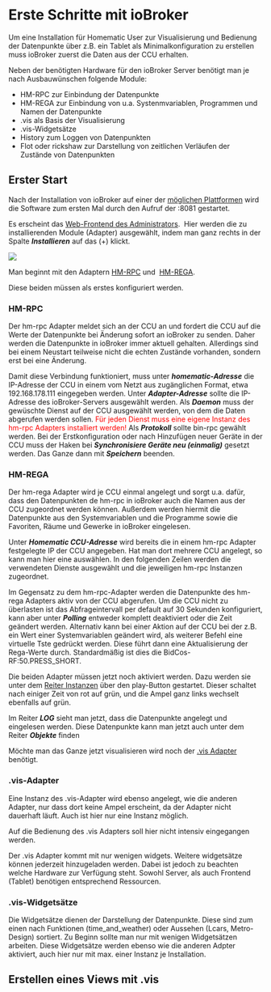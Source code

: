 # Erste Schritte mit ioBroker

Um eine Installation für Homematic User zur Visualisierung und Bedienung der Datenpunkte über z.B. ein Tablet als Minimalkonfiguration zu erstellen muss ioBroker zuerst die Daten aus der CCU erhalten.

Neben der benötigten Hardware für den ioBroker Server benötigt man je nach Ausbauwünschen folgende Module:

*   HM-RPC zur Einbindung der Datenpunkte
*   HM-REGA zur Einbindung von u.a. Systenmvariablen, Programmen und Namen der Datenpunkte
*   .vis als Basis der Visualisierung
*   .vis-Widgetsätze
*   History zum Loggen von Datenpunkten
*   Flot oder rickshaw zur Darstellung von zeitlichen Verläufen der Zustände von Datenpunkten



## Erster Start

Nach der Installation von ioBroker auf einer der [möglichen Plattformen](http://www.iobroker.net/?page_id=3334&lang=de) wird die Software zum ersten Mal durch den Aufruf der <IPdesServers>:8081 gestartet.

Es erscheint das [Web-Frontend des Administrators](http://www.iobroker.net/?page_id=2240&lang=de).  Hier werden die zu installierenden Module (Adapter) ausgewählt, indem man ganz rechts in der Spalte _**Installieren**_ auf das (+) klickt.


![](img/konfiguration-der-adapter-ueber-die-webui_Admin-Übersicht-1.jpg)


Man beginnt mit den Adaptern [HM-RPC](http://www.iobroker.net/?page_id=2829&lang=de) und  [HM-REGA](http://www.iobroker.net/?page_id=2825&lang=de).

Diese beiden müssen als erstes konfiguriert werden.

### HM-RPC

Der hm-rpc Adapter meldet sich an der CCU an und fordert die CCU auf die Werte der Datenpunkte bei Änderung sofort an ioBroker zu senden. Daher werden die Datenpunkte in ioBroker immer aktuell gehalten. Allerdings sind bei einem Neustart teilweise nicht die echten Zustände vorhanden, sondern erst bei eine Änderung.

Damit diese Verbindung funktioniert, muss unter **_homematic-Adresse_** die IP-Adresse der CCU in einem vom Netzt aus zugänglichen Format, etwa 192.168.178.111 eingegeben werden. Unter **_Adapter-Adresse_** sollte die IP-Adresse des ioBroker-Servers ausgewählt werden. Als _**Daemon**_ muss der gewüschte Dienst auf der CCU ausgewählt werden, von dem die Daten abgerufen werden sollen. <span style="color: #ff0000;">Für jeden Dienst muss eine eigene Instanz des hm-rpc Adapters installiert werden!</span> Als **_Protokoll_** sollte bin-rpc gewählt werden. Bei der Erstkonfiguration oder nach Hinzufügen neuer Geräte in der CCU muss der Haken bei _**Synchronisiere Geräte neu (einmalig)**_ gesetzt werden. Das Ganze dann mit _**Speichern**_ beenden.

### HM-REGA

Der hm-rega Adapter wird je CCU einmal angelegt und sorgt u.a. dafür, dass den Datenpunkten de hm-rpc in ioBroker auch die Namen aus der CCU zugeordnet werden können. Außerdem werden hiermit die Datenpunkte aus den Systemvariablen und die Programme sowie die Favoriten, Räume und Gewerke in ioBroker eingelesen.

Unter _**Homematic CCU-Adresse**_ wird bereits die in einem hm-rpc Adapter festgelegte IP der CCU angegeben. Hat man dort mehrere CCU angelegt, so kann man hier eine auswählen. In den folgenden Zeilen werden die verwendeten Dienste ausgewählt und die jeweiligen hm-rpc Instanzen zugeordnet.

Im Gegensatz zu dem hm-rpc-Adapter werden die Datenpunkte des hm-rega Adapters aktiv von der CCU abgerufen. Um die CCU nicht zu überlasten ist das Abfrageintervall per default auf 30 Sekunden konfiguriert, kann aber unter _**Polling**_ entweder komplett deaktiviert oder die Zeit geändert werden. Alternativ kann bei einer Aktion auf der CCU bei der z.B. ein Wert einer Systemvariablen geändert wird, als weiterer Befehl eine virtuelle Tste gedrückt werden. Diese führt dann eine Aktualisierung der Rega-Werte durch. Standardmäßig ist dies die BidCos-RF:50.PRESS_SHORT.

Die beiden Adapter müssen jetzt noch aktiviert werden. Dazu werden sie unter dem [Reiter Instanzen](http://iobroker.net/wp-content/uploads/Instanzen-Übersicht.jpg) über den play-Button gestartet. Dieser schaltet nach einiger Zeit von rot auf grün, und die Ampel ganz links wechselt ebenfalls auf grün.

Im Reiter _**LOG**_ sieht man jetzt, dass die Datenpunkte angelegt und eingelesen werden. Diese Datenpunkte kann man jetzt auch unter dem Reiter _**Objekte**_ finden

Möchte man das Ganze jetzt visualisieren wird noch der [.vis Adapter](http://www.iobroker.net/?page_id=2754&lang=de) benötigt.

### .vis-Adapter

Eine Instanz des .vis-Adapter wird ebenso angelegt, wie die anderen Adapter, nur dass dort keine Ampel erscheint, da der Adapter nicht dauerhaft läuft. Auch ist hier nur eine Instanz möglich.

Auf die Bedienung des .vis Adapters soll hier nicht intensiv eingegangen werden.

Der .vis Adapter kommt mit nur wenigen widgets. Weitere widgetsätze können jederzeit hinzugeladen werden. Dabei ist jedoch zu beachten welche Hardware zur Verfügung steht. Sowohl Server, als auch Frontend (Tablet) benötigen entsprechend Ressourcen.

### .vis-Widgetsätze

Die Widgetsätze dienen der Darstellung der Datenpunkte. Diese sind zum einen nach Funktionen (time_and_weather) oder Aussehen (Lcars, Metro-Design) sortiert. Zu Beginn sollte man nur mit wenigen Widgetsätzen arbeiten. Diese Widgetsätze werden ebenso wie die anderen Adpter aktiviert, auch hier nur mit max. einer Instanz je Installation.

## Erstellen eines Views mit .vis